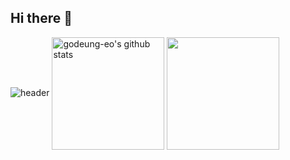 ## Hi there 👋

![header](https://capsule-render.vercel.app/api?type=waving&color=gradient&height=250&section=header&text=🐟's프로젝트&fontSize=30)
<a href="https://github.com/9bfish8"><img align="center" style="height:180px" src="https://github-readme-stats.vercel.app/api?username=9bfish8&show_icons=true&include_all_commits=true&theme=nord&hide_border=true" alt="godeung-eo's github stats" /></a>
<a href="https://github.com/9bfish8"><img align="center" style="height:180px" src="https://github-readme-stats.vercel.app/api/top-langs/?username=9bfish8&layout=compact&theme=nord&hide_border=true" /></a> 


